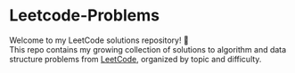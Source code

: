 # Leetcode-Problems


Welcome to my LeetCode solutions repository! 🚀  
This repo contains my growing collection of solutions to algorithm and data structure problems from [LeetCode](https://leetcode.com/), organized by topic and difficulty.


